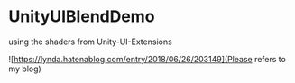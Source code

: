 # UnityUIBlendDemo
using the shaders from Unity-UI-Extensions

![https://lynda.hatenablog.com/entry/2018/06/26/203149](Please refers to my blog)
